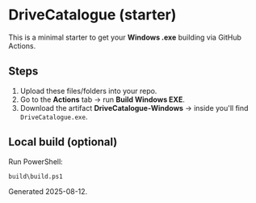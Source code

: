 # DriveCatalogue (starter)

This is a minimal starter to get your **Windows .exe** building via GitHub Actions.

## Steps
1. Upload these files/folders into your repo.
2. Go to the **Actions** tab → run **Build Windows EXE**.
3. Download the artifact **DriveCatalogue-Windows** → inside you'll find `DriveCatalogue.exe`.

## Local build (optional)
Run PowerShell:
```
build\build.ps1
```

Generated 2025-08-12.

